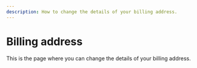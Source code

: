 ```yaml
---
description: How to change the details of your billing address.
---
```


# Billing address

This is the page where you can change the details of your billing address.

